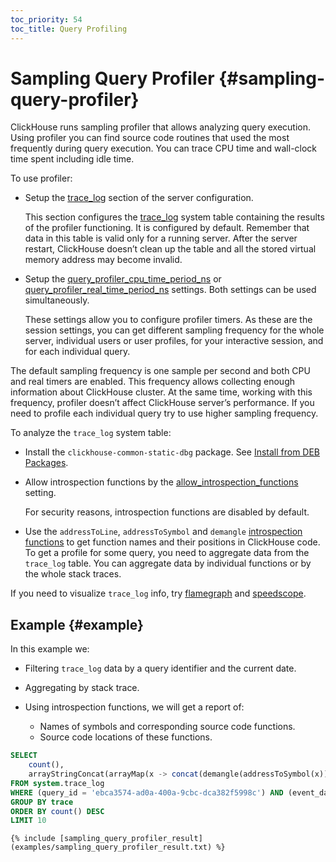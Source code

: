 ```yaml
---
toc_priority: 54
toc_title: Query Profiling
---
```


# Sampling Query Profiler {#sampling-query-profiler}

ClickHouse runs sampling profiler that allows analyzing query execution. Using profiler you can find source code routines that used the most frequently during query execution. You can trace CPU time and wall-clock time spent including idle time.

To use profiler:

-   Setup the [trace_log](../../operations/server-configuration-parameters/settings.md#server_configuration_parameters-trace_log) section of the server configuration.

    This section configures the [trace_log](../../operations/system-tables/trace_log.md#system_tables-trace_log) system table containing the results of the profiler functioning. It is configured by default. Remember that data in this table is valid only for a running server. After the server restart, ClickHouse doesn’t clean up the table and all the stored virtual memory address may become invalid.

-   Setup the [query_profiler_cpu_time_period_ns](../../operations/settings/settings.md#query_profiler_cpu_time_period_ns) or [query_profiler_real_time_period_ns](../../operations/settings/settings.md#query_profiler_real_time_period_ns) settings. Both settings can be used simultaneously.

    These settings allow you to configure profiler timers. As these are the session settings, you can get different sampling frequency for the whole server, individual users or user profiles, for your interactive session, and for each individual query.

The default sampling frequency is one sample per second and both CPU and real timers are enabled. This frequency allows collecting enough information about ClickHouse cluster. At the same time, working with this frequency, profiler doesn’t affect ClickHouse server’s performance. If you need to profile each individual query try to use higher sampling frequency.

To analyze the `trace_log` system table:

-   Install the `clickhouse-common-static-dbg` package. See [Install from DEB Packages](../../getting-started/install.md#install-from-deb-packages).

-   Allow introspection functions by the [allow_introspection_functions](../../operations/settings/settings.md#settings-allow_introspection_functions) setting.

    For security reasons, introspection functions are disabled by default.

-   Use the `addressToLine`, `addressToSymbol` and `demangle` [introspection functions](../../sql-reference/functions/introspection.md) to get function names and their positions in ClickHouse code. To get a profile for some query, you need to aggregate data from the `trace_log` table. You can aggregate data by individual functions or by the whole stack traces.

If you need to visualize `trace_log` info, try [flamegraph](../../interfaces/third-party/gui/#clickhouse-flamegraph) and [speedscope](https://github.com/laplab/clickhouse-speedscope).

## Example {#example}

In this example we:

-   Filtering `trace_log` data by a query identifier and the current date.

-   Aggregating by stack trace.

-   Using introspection functions, we will get a report of:

    -   Names of symbols and corresponding source code functions.
    -   Source code locations of these functions.

<!-- -->

``` sql
SELECT
    count(),
    arrayStringConcat(arrayMap(x -> concat(demangle(addressToSymbol(x)), '\n    ', addressToLine(x)), trace), '\n') AS sym
FROM system.trace_log
WHERE (query_id = 'ebca3574-ad0a-400a-9cbc-dca382f5998c') AND (event_date = today())
GROUP BY trace
ORDER BY count() DESC
LIMIT 10
```

``` text
{% include [sampling_query_profiler_result](examples/sampling_query_profiler_result.txt) %}
```
